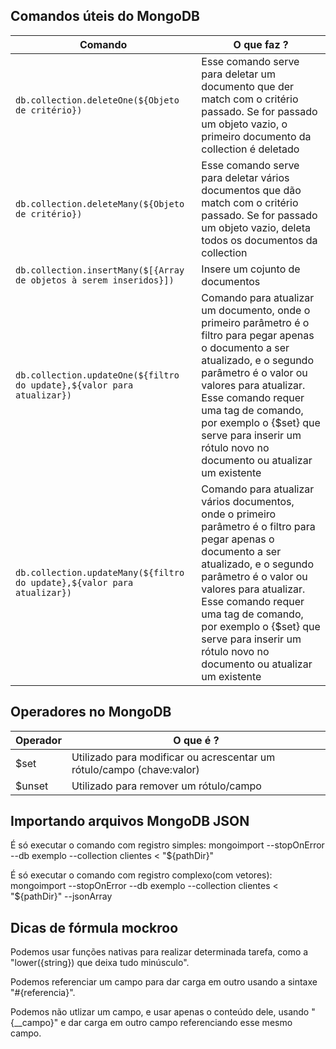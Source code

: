 ## Comandos úteis do MongoDB

| Comando | O que faz ? |
|-|-|
|`db.collection.deleteOne(${Objeto de critério})` | Esse comando serve para deletar um documento que der match com o critério passado. Se for passado um objeto vazio, o primeiro documento da collection é deletado |
| `db.collection.deleteMany(${Objeto de critério})` | Esse comando serve para deletar vários documentos que dão match com o critério passado. Se for passado um objeto vazio, deleta todos os documentos da collection |
| `db.collection.insertMany($[{Array de objetos à serem inseridos}])` | Insere um cojunto de documentos|
| `db.collection.updateOne(${filtro do update},${valor para atualizar})`| Comando para atualizar um documento, onde o primeiro parâmetro é o filtro para pegar apenas o documento a ser atualizado, e o segundo parâmetro é o valor ou valores para atualizar. Esse comando requer uma tag de comando, por exemplo o {$set} que serve para inserir um rótulo novo no documento ou atualizar um existente |
| `db.collection.updateMany(${filtro do update},${valor para atualizar})`| Comando para atualizar vários documentos, onde o primeiro parâmetro é o filtro para pegar apenas o documento a ser atualizado, e o segundo parâmetro é o valor ou valores para atualizar. Esse comando requer uma tag de comando, por exemplo o {$set} que serve para inserir um rótulo novo no documento ou atualizar um existente |

## Operadores no MongoDB

| Operador | O que é ? 
| - | - |
| $set | Utilizado para modificar ou acrescentar um rótulo/campo (chave:valor) |
| $unset | Utilizado para remover um rótulo/campo | 

## Importando arquivos MongoDB JSON

É só executar o comando com registro simples: mongoimport --stopOnError --db exemplo --collection clientes < "${pathDir}"

É só executar o comando com registro complexo(com vetores): mongoimport --stopOnError --db exemplo --collection clientes < "${pathDir}" --jsonArray


## Dicas de fórmula mockroo

Podemos usar funções nativas para realizar determinada tarefa, como a "lower({string}) que deixa tudo minúsculo".

Podemos referenciar um campo para dar carga em outro usando a sintaxe "#{referencia}".

Podemos não utlizar um campo, e usar apenas o conteúdo dele, usando "{__campo}" e dar carga em outro campo referenciando esse mesmo campo.